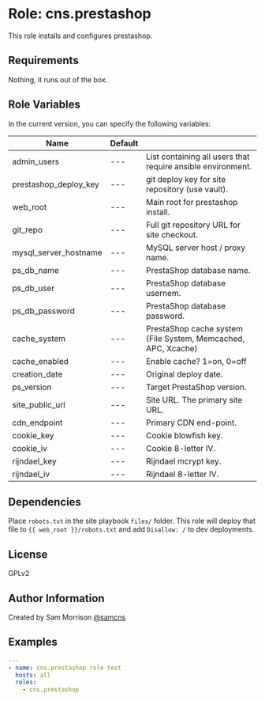 Role: cns.prestashop
========

This role installs and configures prestashop.

Requirements
------------

Nothing, it runs out of the box.

Role Variables
--------------

In the current version, you can specify the following variables:

| Name                  | Default |                                                              |
|-----------------------|---------|--------------------------------------------------------------|
| admin_users           |   ---   | List containing all users that require ansible environment.  |
| prestashop_deploy_key |   ---   | git deploy key for site repository (use vault).              |
| web_root              |   ---   | Main root for prestashop install.                            |
| git_repo              |   ---   | Full git repository URL for site checkout.                   |
| mysql_server_hostname |   ---   | MySQL server host / proxy name.                              |
| ps_db_name            |   ---   | PrestaShop database name.                                    |
| ps_db_user            |   ---   | PrestaShop database usernem.                                 |
| ps_db_password        |   ---   | PrestaShop database password.                                |
| cache_system          |   ---   | PrestaShop cache system (File System, Memcached, APC, Xcache)|
| cache_enabled         |   ---   | Enable cache? 1=on, 0=off                                    |
| creation_date         |   ---   | Original deploy date.                                        |
| ps_version            |   ---   | Target PrestaShop version.                                   |
| site_public_url       |   ---   | Site URL. The primary site URL.                              |
| cdn_endpoint          |   ---   | Primary CDN end-point.                                       |
| cookie_key            |   ---   | Cookie blowfish key.                                         |
| cookie_iv             |   ---   | Cookie 8-letter IV.                                          |
| rijndael_key          |   ---   | Rijndael mcrypt key.                                         |
| rijndael_iv           |   ---   | Rijndael 8-letter IV.                                        |

Dependencies
------------

Place `robots.txt` in the site playbook `files/` folder. This role will deploy that file to `{{ web_root }}/robots.txt` and add `Disallow: /` to dev deployments.

License
-------

GPLv2

Author Information
------------------

Created by Sam Morrison [@samcns](https://www.twitter.com/samcns)

Examples
--------

```yaml
---
- name: cns.prestashop role test
  hosts: all
  roles:
    - cns.prestashop
```
